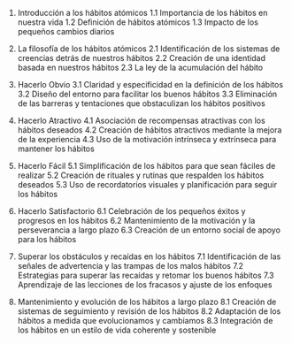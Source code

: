 1. Introducción a los hábitos atómicos
   1.1 Importancia de los hábitos en nuestra vida
   1.2 Definición de hábitos atómicos
   1.3 Impacto de los pequeños cambios diarios

2. La filosofía de los hábitos atómicos
   2.1 Identificación de los sistemas de creencias detrás de nuestros hábitos
   2.2 Creación de una identidad basada en nuestros hábitos
   2.3 La ley de la acumulación del hábito

3. Hacerlo Obvio
   3.1 Claridad y especificidad en la definición de los hábitos
   3.2 Diseño del entorno para facilitar los buenos hábitos
   3.3 Eliminación de las barreras y tentaciones que obstaculizan los hábitos positivos

4. Hacerlo Atractivo
   4.1 Asociación de recompensas atractivas con los hábitos deseados
   4.2 Creación de hábitos atractivos mediante la mejora de la experiencia
   4.3 Uso de la motivación intrínseca y extrínseca para mantener los hábitos

5. Hacerlo Fácil
   5.1 Simplificación de los hábitos para que sean fáciles de realizar
   5.2 Creación de rituales y rutinas que respalden los hábitos deseados
   5.3 Uso de recordatorios visuales y planificación para seguir los hábitos

6. Hacerlo Satisfactorio
   6.1 Celebración de los pequeños éxitos y progresos en los hábitos
   6.2 Mantenimiento de la motivación y la perseverancia a largo plazo
   6.3 Creación de un entorno social de apoyo para los hábitos

7. Superar los obstáculos y recaídas en los hábitos
   7.1 Identificación de las señales de advertencia y las trampas de los malos hábitos
   7.2 Estrategias para superar las recaídas y retomar los buenos hábitos
   7.3 Aprendizaje de las lecciones de los fracasos y ajuste de los enfoques

8. Mantenimiento y evolución de los hábitos a largo plazo
   8.1 Creación de sistemas de seguimiento y revisión de los hábitos
   8.2 Adaptación de los hábitos a medida que evolucionamos y cambiamos
   8.3 Integración de los hábitos en un estilo de vida coherente y sostenible
